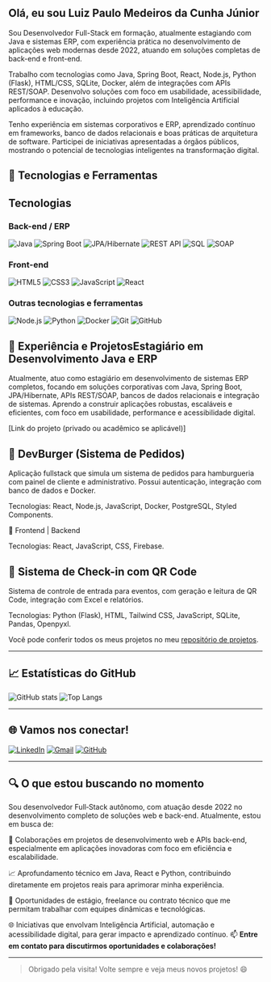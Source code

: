 ## Olá, eu sou Luiz Paulo Medeiros da Cunha Júnior

<!--Uma breve introdução sobre você -->
Sou Desenvolvedor Full-Stack em formação, atualmente estagiando com Java e sistemas ERP, com experiência prática no desenvolvimento de aplicações web modernas desde 2022, atuando em soluções completas de back-end e front-end.

Trabalho com tecnologias como Java, Spring Boot, React, Node.js, Python (Flask), HTML/CSS, SQLite, Docker, além de integrações com APIs REST/SOAP. Desenvolvo soluções com foco em usabilidade, acessibilidade, performance e inovação, incluindo projetos com Inteligência Artificial aplicados à educação.

Tenho experiência em sistemas corporativos e ERP, aprendizado contínuo em frameworks, banco de dados relacionais e boas práticas de arquitetura de software. Participei de iniciativas apresentadas a órgãos públicos, mostrando o potencial de tecnologias inteligentes na transformação digital.
## 🔧 Tecnologias e Ferramentas
## Tecnologias

### Back-end / ERP
![Java](https://img.shields.io/badge/Java-ED8B00?style=for-the-badge&logo=java&logoColor=white)
![Spring Boot](https://img.shields.io/badge/Spring_Boot-6DB33F?style=for-the-badge&logo=spring&logoColor=white)
![JPA/Hibernate](https://img.shields.io/badge/JPA/Hibernate-59666C?style=for-the-badge&logo=hibernate&logoColor=white)
![REST API](https://img.shields.io/badge/REST_API-FF6C37?style=for-the-badge&logo=postman&logoColor=white)
![SQL](https://img.shields.io/badge/SQL-4479A1?style=for-the-badge&logo=postgresql&logoColor=white)
![SOAP](https://img.shields.io/badge/SOAP-0D5C91?style=for-the-badge&logo=webservices&logoColor=white)

### Front-end
![HTML5](https://img.shields.io/badge/HTML5-239120?style=for-the-badge&logo=html5&logoColor=white)
![CSS3](https://img.shields.io/badge/CSS3-239120?style=for-the-badge&logo=css3&logoColor=white)
![JavaScript](https://img.shields.io/badge/JavaScript-323330?style=for-the-badge&logo=javascript&logoColor=F7DF1E)
![React](https://img.shields.io/badge/React-20232A?style=for-the-badge&logo=react&logoColor=61DAFB)

### Outras tecnologias e ferramentas
![Node.js](https://img.shields.io/badge/Node.js-43853D?style=for-the-badge&logo=node.js&logoColor=white)
![Python](https://img.shields.io/badge/Python-3670A0?style=for-the-badge&logo=python&logoColor=ffdd54)
![Docker](https://img.shields.io/badge/Docker-2496ED?style=for-the-badge&logo=docker&logoColor=white)
![Git](https://img.shields.io/badge/Git-F05032?style=for-the-badge&logo=git&logoColor=white)
![GitHub](https://img.shields.io/badge/GitHub-181717?style=for-the-badge&logo=github&logoColor=white)
## 💼 Experiência e ProjetosEstagiário em Desenvolvimento Java e ERP
Atualmente, atuo como estagiário em desenvolvimento de sistemas ERP completos, focando em soluções corporativas com Java, Spring Boot, JPA/Hibernate, APIs REST/SOAP, bancos de dados relacionais e integração de sistemas. Aprendo a construir aplicações robustas, escaláveis e eficientes, com foco em usabilidade, performance e acessibilidade digital.

[Link do projeto (privado ou acadêmico se aplicável)]

## 🍔 DevBurger (Sistema de Pedidos)
Aplicação fullstack que simula um sistema de pedidos para hamburgueria com painel de cliente e administrativo. Possui autenticação, integração com banco de dados e Docker.

Tecnologias: React, Node.js, JavaScript, Docker, PostgreSQL, Styled Components.

🔗 Frontend | Backend

Tecnologias: React, JavaScript, CSS, Firebase.

## 🧾 Sistema de Check-in com QR Code
Sistema de controle de entrada para eventos, com geração e leitura de QR Code, integração com Excel e relatórios.

Tecnologias: Python (Flask), HTML, Tailwind CSS, JavaScript, SQLite, Pandas, Openpyxl.



Você pode conferir todos os meus projetos no meu [repositório de projetos](https://github.com/LuizPauloJRM?tab=repositories).

---

## 📈 Estatísticas do GitHub

![GitHub stats](https://github-readme-stats.vercel.app/api?username=/LuizPauloJRM&show_icons=true&theme=radical)
![Top Langs](https://github-readme-stats.vercel.app/api/top-langs/?username=/LuizPauloJRM&layout=compact&theme=radical)

---

## 🌐 Vamos nos conectar!

[![LinkedIn](https://img.shields.io/badge/LinkedIn-0077B5?style=for-the-badge&logo=linkedin&logoColor=white)](https://www.linkedin.com/in/luiz-paulo-medeiros-devfullstack/)
[![Gmail](https://img.shields.io/badge/Gmail-D14836?style=for-the-badge&logo=gmail&logoColor=white)](mailto:seu-email@gmail.com)
[![GitHub](https://img.shields.io/badge/GitHub-100000?style=for-the-badge&logo=github&logoColor=white)](https://github.com/LuizPauloJRM)

---
## 🔍 O que estou buscando no momento
Sou desenvolvedor Full‑Stack autônomo, com atuação desde 2022 no desenvolvimento completo de soluções web e back-end. Atualmente, estou em busca de:

🚀 Colaborações em projetos de desenvolvimento web e APIs back-end, especialmente em aplicações inovadoras com foco em eficiência e escalabilidade.

📈 Aprofundamento técnico em Java, React e Python, contribuindo diretamente em projetos reais para aprimorar minha experiência.

💼 Oportunidades de estágio, freelance ou contrato técnico que me permitam trabalhar com equipes dinâmicas e tecnológicas.

🌐 Iniciativas que envolvam Inteligência Artificial, automação e acessibilidade digital, para gerar impacto e aprendizado contínuo.
📫 **Entre em contato para discutirmos oportunidades e colaborações!**

---

> Obrigado pela visita! Volte sempre e veja meus novos projetos! 😄
